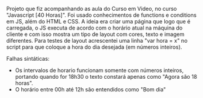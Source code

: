 Projeto que fiz acompanhando as aula do Curso em Video, no curso "Javascript [40 Horas]". Foi usado conhecimentos de functions e conditions em JS, além do HTML e CSS. 
A ideia era criar uma página que logo que é carregada, o JS executa de acordo com o horário atual na máquina do cliente e com isso mostra um tipo de layout com cores, texto e imagem diferentes.
Para testes de layout acrescentei uma linha "var hora = x" no script para que coloque a hora do dia desejada (em números inteiros).

Falhas sintáticas: 
- Os intervalos de horario funcionam somente com números inteiros, portando quando for 18h30 o texto constará apenas como "Agora são 18 horas". 
- O horário entre 00h até 12h são entendidos como "Bom dia"
